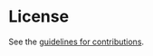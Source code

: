 # License

See the
[guidelines for contributions](https://github.com/bhstark2/dns-forwarder-analysis/blob/main/CONTRIBUTING.md).
